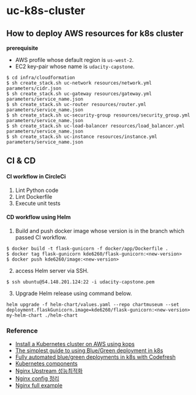 # uc-k8s-cluster [![<CircleCI>](https://circleci.com/gh/dev-daeun/uc-k8s-cluster.svg?style=svg)](https://app.circleci.com/pipelines/github/dev-daeun/udacity-capstone)



## How to deploy AWS resources for k8s cluster

**prerequisite**
* AWS profile whose default region is `us-west-2`.
* EC2 key-pair whose name is `udacity-capstone`.
```
$ cd infra/cloudformation
$ sh create_stack.sh uc-network resources/network.yml parameters/cidr.json
$ sh create_stack.sh uc-gateway resources/gateway.yml parameters/service_name.json
$ sh create_stack.sh uc-router resources/router.yml parameters/service_name.json
$ sh create_stack.sh uc-security-group resources/security_group.yml parameters/service_name.json
$ sh create_stack.sh uc-load-balancer resources/load_balancer.yml parameters/service_name.json
$ sh create_stack.sh uc-instance resources/instance.yml parameters/service_name.json
```


## CI & CD 


#### CI workflow in CircleCi
1. Lint Python code
2. Lint Dockerfile
3. Execute unit tests

#### CD workflow using Helm
1. Build and push docker image whose version is in the branch which passed CI workflow.
```
$ docker build -t flask-gunicorn -f docker/app/Dockerfile .
$ docker tag flask-gunicorn kde6260/flask-gunicorn:<new-version>
$ docker push kde6260/image:<new-version>
```

2. access Helm server via SSH.
```
$ ssh ubuntu@54.148.201.124:22 -i udacity-capstone.pem
```

3. Upgrade Helm release using command below.
```
helm upgrade -f helm-chart/values.yaml --repo chartmuseum --set deployment.flaskGunicorn.image=kde6260/flask-gunicorn:<new-version> my-helm-chart ./helm-chart
```

### Reference
* [Install a Kubernetes cluster on AWS using kops](https://kubernetes.io/docs/setup/production-environment/tools/kops/)
* [The simplest guide to using Blue/Green deployment in k8s](https://codefresh.io/kubernetes-tutorial/blue-green-deploy/)
* [Fully automated blue/green deployments in k8s with Codefresh](https://codefresh.io/kubernetes-tutorial/fully-automated-blue-green-deployments-kubernetes-codefresh/)
* [Kubernetes components](https://kubernetes.io/docs/concepts/overview/components/)
* [Nginx Upstream 성능최적화](https://brunch.co.kr/@alden/11)
* [Nginx config 정리](http://bong8nim.com/post/programming/etc/nginx-config-manual/)
* [Nginx full example](https://www.nginx.com/resources/wiki/start/topics/examples/full/)

